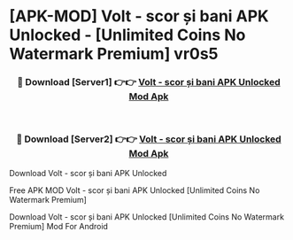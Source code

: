# [APK-MOD] Volt - scor și bani APK Unlocked - [Unlimited Coins No Watermark Premium] vr0s5



<div align="center">
<h3>🔴 Download [Server1] 👉👉 <a href="https://momento.my/?title=Volt_-_scor_și_bani_APK_Unlocked">Volt - scor și bani APK Unlocked Mod Apk</a></h3><br>

<h3>🔴 Download [Server2] 👉👉 <a href="https://momento.my/?title=Volt_-_scor_și_bani_APK_Unlocked">Volt - scor și bani APK Unlocked Mod Apk</a></h3>
</div>



Download Volt - scor și bani APK Unlocked 

Free APK MOD Volt - scor și bani APK Unlocked [Unlimited Coins No Watermark Premium]

Download Volt - scor și bani APK Unlocked [Unlimited Coins No Watermark Premium] Mod For Android
